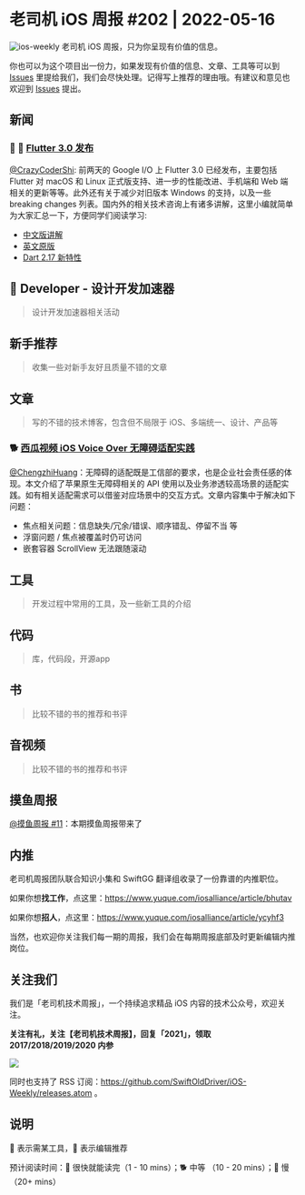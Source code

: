 # 老司机 iOS 周报 #202 | 2022-05-16

![ios-weekly](https://github.com/SwiftOldDriver/iOS-Weekly/blob/master/assets/ios-weekly.png?raw=true)
老司机 iOS 周报，只为你呈现有价值的信息。

你也可以为这个项目出一份力，如果发现有价值的信息、文章、工具等可以到 [Issues](https://github.com/SwiftOldDriver/iOS-Weekly/issues) 里提给我们，我们会尽快处理。记得写上推荐的理由哦。有建议和意见也欢迎到 [Issues](https://github.com/SwiftOldDriver/iOS-Weekly/issues) 提出。

## 新闻

### 🌟 🐢 [Flutter 3.0 发布](https://mp.weixin.qq.com/s/7glBeUReiNytWqsNLhi7sA)

[@CrazyCoderShi](https://github.com/CrazyCoderShi): 前两天的 Google I/O 上 Flutter 3.0 已经发布，主要包括 Flutter 对 macOS 和 Linux 正式版支持、进一步的性能改进、手机端和 Web 端相关的更新等等。此外还有关于减少对旧版本 Windows 的支持，以及一些 breaking changes 列表。国内外的相关技术咨询上有诸多讲解，这里小编就简单为大家汇总一下，方便同学们阅读学习:

- [中文版讲解](https://mp.weixin.qq.com/s/7glBeUReiNytWqsNLhi7sA)
- [英文原版](https://medium.com/flutter/whats-new-in-flutter-3-8c74a5bc32d0)
- [Dart 2.17 新特性](https://medium.com/dartlang/dart-2-17-b216bfc80c5d)

##  Developer - 设计开发加速器

> 设计开发加速器相关活动

## 新手推荐

> 收集一些对新手友好且质量不错的文章

## 文章

> 写的不错的技术博客，包含但不局限于 iOS、多端统一、设计、产品等

### 🐕 [西瓜视频 iOS Voice Over 无障碍适配实践](https://mp.weixin.qq.com/s/cVEPN28XOBs6XNy0PDGudg)

[@ChengzhiHuang](https://github.com/ChengzhiHuang)：无障碍的适配既是工信部的要求，也是企业社会责任感的体现。本文介绍了苹果原生无障碍相关的 API 使用以及业务渗透较高场景的适配实践。如有相关适配需求可以借鉴对应场景中的交互方式。文章内容集中于解决如下问题：
- 焦点相关问题：信息缺失/冗余/错误、顺序错乱、停留不当 等
- 浮窗问题 / 焦点被覆盖时仍可访问
- 嵌套容器 ScrollView 无法跟随滚动

## 工具

> 开发过程中常用的工具，及一些新工具的介绍

## 代码

> 库，代码段，开源app

## 书

> 比较不错的书的推荐和书评

## 音视频

> 比较不错的书的推荐和书评

## 摸鱼周报

[@摸鱼周报 #11](https://mp.weixin.qq.com/s/hE9wYlLX8F1sKjIF5eIPVQ)：本期摸鱼周报带来了

## 内推

老司机周报团队联合知识小集和 SwiftGG 翻译组收录了一份靠谱的内推职位。

如果你想**找工作**，点这里：https://www.yuque.com/iosalliance/article/bhutav

如果你想**招人**，点这里：https://www.yuque.com/iosalliance/article/ycyhf3

当然，也欢迎你关注我们每一期的周报，我们会在每期周报底部及时更新编辑内推岗位。

## 关注我们

我们是「老司机技术周报」，一个持续追求精品 iOS 内容的技术公众号，欢迎关注。

**关注有礼，关注【老司机技术周报】，回复「2021」，领取 2017/2018/2019/2020 内参**

![](https://github.com/SwiftOldDriver/iOS-Weekly/blob/master/assets/qrcode_for_wechat.jpg?raw=true)

同时也支持了 RSS 订阅：https://github.com/SwiftOldDriver/iOS-Weekly/releases.atom 。

## 说明

🚧 表示需某工具，🌟 表示编辑推荐

预计阅读时间：🐎 很快就能读完（1 - 10 mins）；🐕 中等 （10 - 20 mins）；🐢 慢（20+ mins）
